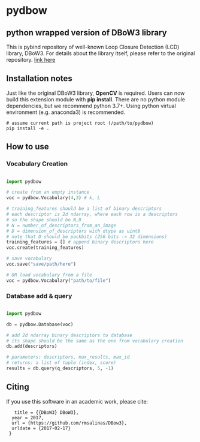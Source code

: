 

# pydbow
## python wrapped version of DBoW3 library


This is pybind repository of well-known Loop Closure Detection (LCD) library, DBoW3.
For details about the library itself, please refer to the original repository. [link here](https://github.com/rmsalinas/DBow3.git)


## Installation notes
Just like the original DBoW3 library, **OpenCV** is required.
Users can now build this extension module with **pip install**. 
There are no python module dependencies, but we recommend python 3.7+.
Using python virtual environment (e.g. anaconda3) is recommended.
```
# assume current path is project root (/path/to/pydbow)
pip install -e .
```
## How to use

### Vocabulary Creation

```python

import pydbow

# create from an empty instance
voc = pydbow.Vocabulary(4,3) # k, L

# training_features should be a list of binary descriptors
# each descriptor is 2d ndarray, where each row is a descriptors
# so the shape should be N,D
# N = number_of_descriptors_from_an_image
# D = dimension_of_descriptors with dtype as uint8
# note that D should be packbits (256 bits -> 32 dimensions)
training_features = [] # append binary descriptors here
voc.create(training_features)

# save vocabulary
voc.save("save/path/here")

# OR load vocabulary from a file
voc = pydbow.Vocabulary("path/to/file")
```

### Database add & query

```python

import pydbow

db = pydbow.Database(voc)

# add 2d ndarray binary descriptors to database
# its shape should be the same as the one from vocabulary creation
db.add(descriptors)

# parameters: descriptors, max_results, max_id
# returns: a list of tuple (index, score)
results = db.query(q_descriptors, 5, -1)
```


## Citing

If you use this software in an academic work, please cite:
```@online{DBoW3, author = {Rafael Muñoz-Salinas}, 
   title = {{DBoW3} DBoW3}, 
  year = 2017, 
  url = {https://github.com/rmsalinas/DBow3}, 
  urldate = {2017-02-17} 
 } 
```